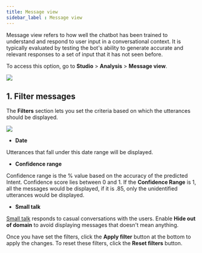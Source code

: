 ```yaml
---
title: Message view
sidebar_label : Message view
---
```



Message view refers to how well the chatbot has been trained to understand and respond to user input in a conversational context. It is typically evaluated by testing the bot's ability to generate accurate and relevant responses to a set of input that it has not seen before. 

To access this option, go to **Studio** > **Analysis** > **Message view**.

   ![](https://i.imgur.com/BqM4cUP.png)


## 1. Filter messages 

 The **Filters** section lets you set the criteria based on which the utterances should be displayed.

   ![](https://i.imgur.com/jUKk8S1.png)

* **Date**

 Utterances that fall under this date range will be displayed. 

* **Confidence range**

 Confidence range is the % value based on the accuracy of the predicted Intent. Confidence score lies between 0 and 1. If the **Confidence Range** is 1, all the messages would be displayed, if it is .85, only the unidentified utterances would be displayed.

* **Small talk**

 [Small talk](https://docs.yellow.ai/docs/platform_concepts/studio/train/smalltalk) responds to casual conversations with the users. Enable **Hide out of domain** to avoid displaying messages that doesn't mean anything.

 Once you have set the filters, click the **Apply filter** button at the bottom to apply the changes. To reset these filters, click the **Reset filters** button.

